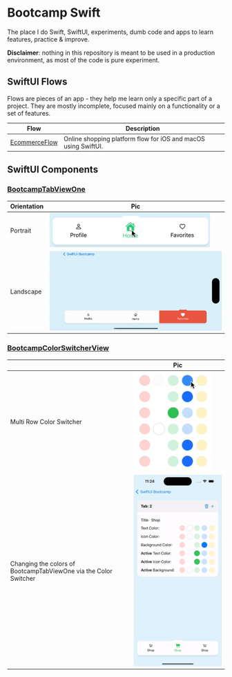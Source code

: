 # Bootcamp Swift

The place I do Swift, SwiftUI, experiments, dumb code and apps to learn features, practice & improve.

**Disclaimer**: nothing in this repository is meant to be used in a production environment, as most of the code is pure experiment.

## SwiftUI Flows

Flows are pieces of an app - they help me learn only a specific part of a project. They are mostly incomplete, focused mainly on a functionality or a set of features.

| Flow                                                                      | Description                                                    |
| ------------------------------------------------------------------------- | -------------------------------------------------------------- |
| [EcommerceFlow](apple/swiftui/bootcamp-swiftui/Flows/0001-ecommerce-flow) | Online shopping platform flow for iOS and macOS using SwiftUI. |

## SwiftUI Components

### **[BootcampTabViewOne](apple/swiftui/bootcamp-swiftui/Components/0001-BootcampTabView)**

| Orientation | Pic                                                                               |
| ----------- | --------------------------------------------------------------------------------- |
| Portrait    | ![Alt Text](/resources/static/swiftui-components/BootcampTabViewOne.gif)          |
| Landscape   | ![Alt Text](/resources/static/swiftui-components/BootcampTabViewOneLandscape.gif) |

### **[BootcampColorSwitcherView](apple/swiftui/bootcamp-swiftui/Components/0002-BootcampTabColorSwitcherView)**

|                                                                  | Pic                                                                                      |
| ---------------------------------------------------------------- | ---------------------------------------------------------------------------------------- |
| Multi Row Color Switcher                                         | ![Alt Text](/resources/static/swiftui-components/BootcampColorSwitcherView.gif)          |
| Changing the colors of BootcampTabViewOne via the Color Switcher | ![Alt Text](/resources/static/swiftui-components/BootcampColorSwitcherViewUsability.gif) |

